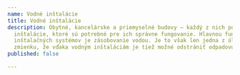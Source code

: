 ```yaml
---
name: Vodné inštalácie
title: Vodné inštalácie
description: Obytné, kancelárske a priemyselné budovy – každý z nich používa vodné
  inštalácie, ktoré sú potrebné pre ich správne fungovanie. Hlavnou funkciou týchto
  inštalačných systémov je zásobovanie vodou. Je to však len jedna z úloh. Stojí za
  zmienku, že vďaka vodným inštaláciám je tiež možné odstrániť odpadovú vodu z domu.
published: false

---
```

